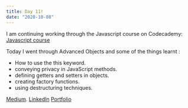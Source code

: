 ```yaml
---
title: Day 11!
date: "2020-10-08"
---
```


I am continuing working through the Javascript course on Codecademy: [Javascript course](https://www.codecademy.com/learn/introduction-to-javascript) 

Today I went through Advanced Objects and some of the things learnt :

 - How to use the this keyword.
 - conveying privacy in JavaScript methods.
 - defining getters and setters in objects.
 - creating factory functions.
 - using destructuring techniques.



[Medium](https://medium.com/@kalemajoanna).
[LinkedIn](https://www.linkedin.com/in/joanna-e-kalema-a5a5b4136/)
[Portfolio](https://joannathedeveloper.netlify.app/)
